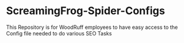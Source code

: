 # ScreamingFrog-Spider-Configs
This Repository is for WoodRuff employees to have easy access to the Config file needed to do various SEO Tasks
